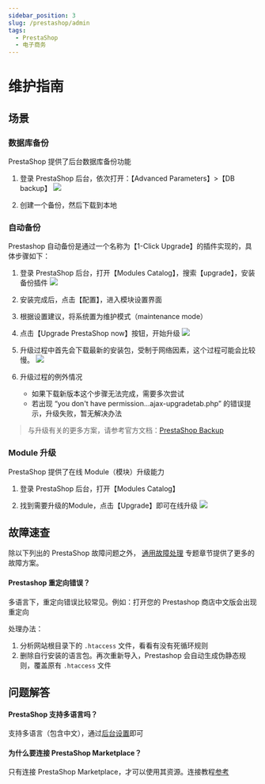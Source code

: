 ```yaml
---
sidebar_position: 3
slug: /prestashop/admin
tags:
  - PrestaShop
  - 电子商务
---
```


# 维护指南

## 场景

### 数据库备份

PrestaShop 提供了后台数据库备份功能

1. 登录 PrestaShop 后台，依次打开：【Advanced Parameters】>【DB backup】
  ![](https://libs.websoft9.com/Websoft9/DocsPicture/zh/prestashop/prestashop-dbbackup-websoft9.png)

3. 创建一个备份，然后下载到本地

### 自动备份

Prestashop 自动备份是通过一个名称为【1-Click Upgrade】的插件实现的，具体步骤如下：

1. 登录 PrestaShop 后台，打开【Modules Catalog】，搜索【upgrade】，安装备份插件
   ![](https://libs.websoft9.com/Websoft9/DocsPicture/zh/prestashop/prestashop-upgrade001-websoft9.png)

2. 安装完成后，点击【配置】，进入模块设置界面

3. 根据设置建议，将系统置为维护模式（maintenance mode）
   
4. 点击【Upgrade PrestaShop now】按钮，开始升级
   ![](https://libs.websoft9.com/Websoft9/DocsPicture/zh/prestashop/prestashop-upgrade002-websoft9.png)

5. 升级过程中首先会下载最新的安装包，受制于网络因素，这个过程可能会比较慢。
   ![](https://libs.websoft9.com/Websoft9/DocsPicture/zh/prestashop/prestashop-upgrade003-websoft9.png)

6. 升级过程的例外情况

   - 如果下载新版本这个步骤无法完成，需要多次尝试
   - 若出现 “you don't have permission...ajax-upgradetab.php” 的错误提示，升级失败，暂无解决办法

> 与升级有关的更多方案，请参考官方文档：[PrestaShop Backup](https://doc.prestashop.com/display/PS16/Manual+update)

### Module 升级

PrestaShop 提供了在线 Module（模块）升级能力

1. 登录 PrestaShop 后台，打开【Modules Catalog】

2. 找到需要升级的Module，点击【Upgrade】即可在线升级
   ![](https://libs.websoft9.com/Websoft9/DocsPicture/zh/prestashop/prestashop-upgrademodules-websoft9.png)


## 故障速查

除以下列出的 PrestaShop 故障问题之外， [通用故障处理](../troubleshooting) 专题章节提供了更多的故障方案。 

#### Prestashop 重定向错误？

多语言下，重定向错误比较常见。例如：打开您的 Prestashop 商店中文版会出现重定向

处理办法：

1. 分析网站根目录下的 `.htaccess` 文件，看看有没有死循环规则
2. 删除自行安装的语言包。再次重新导入，Prestashop 会自动生成伪静态规则，覆盖原有 `.htaccess` 文件


## 问题解答

#### PrestaShop 支持多语言吗？

支持多语言（包含中文），通过[后台设置](../prestashop#setlanguage)即可

#### 为什么要连接 PrestaShop Marketplace？

只有连接 PrestaShop Marketplace，才可以使用其资源。连接教程[参考](../prestashop#marketplace)